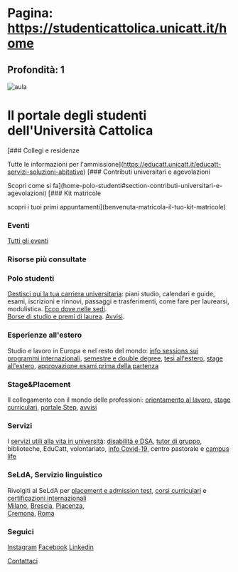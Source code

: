 # Pagina: https://studenticattolica.unicatt.it/home

## Profondità: 1

![aula](studenti_rm.jpg)

# Il portale degli studenti dell'Università Cattolica

[### Collegi e residenze

Tutte le informazioni per l'ammissione](https://educatt.unicatt.it/educatt-servizi-soluzioni-abitative)
[### Contributi universitari e agevolazioni

Scopri come si fa](home-polo-studenti#section-contributi-universitari-e-agevolazioni)
[### Kit matricole

scopri i tuoi primi appuntamenti](benvenuta-matricola-il-tuo-kit-matricole)



### Eventi

[Tutti gli eventi](https://www.unicatt.it/eventi/studenti-cattolica.html)

### Risorse più consultate

### Polo studenti

[Gestisci qui la tua carriera universitaria](home-polo-studenti): piani studio, calendari e guide, esami, iscrizioni e rinnovi, passaggi e trasferimenti, come fare per laurearsi, modulistica. [Ecco dove nelle sedi](strumenti-e-supporto-il-polo-studenti-nei-campus).  
[Borse di studio e premi di laurea](contributi-universitari-e-agevolazioni-borse-di-studio-e-premi-di-laurea). [Avvisi](avvisi-polo-studenti).

### Esperienze all'estero

Studio e lavoro in Europa e nel resto del mondo: [info sessions sui programmi internazionali](https://studenticattolica.unicatt.it/informazioni-utili-info-sessions-sui-programmi-internazionali), [semestre e double degree](https://studenticattolica.unicatt.it/home-esperienze-all-estero#section-semestre-e-double-degree), [tesi all'estero](https://studenticattolica.unicatt.it/stage-e-tesi-all-estero-tesi-all-estero), [stage all'estero](https://studenticattolica.unicatt.it/home-esperienze-all-estero#section-stage-all'estero), [approvazione esami prima della partenza](https://studenticattolica.unicatt.it/informazioni-utili-approvazione-esami)

### Stage&Placement

Il collegamento con il mondo delle professioni: [orientamento al lavoro](https://studenticattolica.unicatt.it/home-stage-e-lavoro#section-orientamento-al-lavoro), [stage curriculari](https://studenticattolica.unicatt.it/inizia-uno-stage-info-stage-e-procedure-di-attivazione), [portale Step](https://step.unicatt.it/), [avvisi](https://studenticattolica.unicatt.it/avvisi-stage-e-lavoro)

### Servizi

I [servizi utili alla vita in università](home-servizi-e-campus-life): [disabilità e DSA](inclusione-chi-siamo), [tutor di gruppo](tutorato-di-gruppo-che-cosa-e-un-tutor-di-gruppo), biblioteche, EduCatt, volontariato, [info Covid-19](durante-gli-studi-info-covid-19-per-gli-studenti), centro pastorale e [campus life](https://studenticattolica.unicatt.it/home-servizi-e-campus-life#section-campus-life)

### SeLdA, Servizio linguistico

Rivolgiti al SeLdA per [placement e admission test](servizio-linguistico-di-ateneo-selda-placement-e-admission-test), [corsi curriculari](servizio-linguistico-di-ateneo-selda-corsi-curricolari-nelle-sedi) e [certificazioni internazionali](servizio-linguistico-di-ateneo-selda-certificazioni-internazionali-riconosciute)  
[Milano](servizi-e-campus-life-selda-milano), [Brescia](servizi-e-campus-life-selda-brescia), [Piacenza](servizi-e-campus-life-selda-piacenza),  
[Cremona](servizi-e-campus-life-selda-cremona), [Roma](servizi-e-campus-life-selda-roma "Vai al Selda Roma")

### Seguici

[Instagram](https://www.instagram.com/unicatt/) 
 [Facebook](https://www.facebook.com/unicatt) 
 [Linkedin](https://www.linkedin.com/school/unicatt)

[Contattaci](home-contatti "Contattaci")